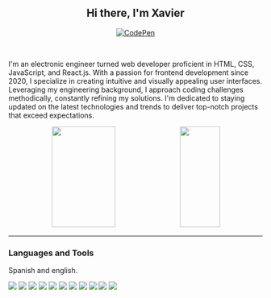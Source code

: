 <h2 align="center">Hi there, I'm Xavier</h2>
<p align="center">
   <a href="https://codepen.io/xavier290"><img src="https://img.shields.io/badge/Codepen-000000?style=for-the-badge&logo=codepen&logoColor=white" alt="CodePen" />  </a>
</p>
 
<br />
<p>
 I'm an electronic engineer turned web developer proficient in HTML, CSS, JavaScript, and React.js. With a passion for frontend development since 2020, I specialize in creating intuitive and visually appealing user interfaces. Leveraging my engineering background, I approach coding challenges methodically, constantly refining my solutions. I'm dedicated to staying updated on the latest technologies and trends to deliver top-notch projects that exceed expectations.
</p>
 
<p align="center">
<img src="https://github-readme-stats.vercel.app/api?username=xavier290&theme=radical&show_icons=true" width="50%" height="200px" />
<img src="https://github-readme-stats.vercel.app/api/top-langs/?username=xavier290&layout=compact&theme=radical" width="40%" height="200px" />
</p>

---
<h3> Languages and Tools</h3>
<p>Spanish and english.</p>
<div>
 <img src="https://img.shields.io/badge/html5-%23E34F26.svg?style=for-the-badge&logo=html5&logoColor=white"></img>
 <img src="https://img.shields.io/badge/css3-%231572B6.svg?style=for-the-badge&logo=css3&logoColor=white"></img>
 <img src="https://img.shields.io/badge/javascript-%23323330.svg?style=for-the-badge&logo=javascript&logoColor=%23F7DF1E"></img>
 <img src="https://img.shields.io/badge/git-%23F05033.svg?style=for-the-badge&logo=git&logoColor=white"></img>
 <img src="(https://img.shields.io/badge/Visual%20Studio%20Code-0078d7.svg?style=for-the-badge&logo=visual-studio-code&logoColor=white"></img>
 <img src="https://img.shields.io/badge/react-%2320232a.svg?style=for-the-badge&logo=react&logoColor=%2361DAFB"></img>
 <img src="https://img.shields.io/badge/SASS-hotpink.svg?style=for-the-badge&logo=SASS&logoColor=white"></img>
 <img src="https://img.shields.io/badge/.NET-5C2D91?style=for-the-badge&logo=.net&logoColor=white"></img>
 <img src="https://img.shields.io/badge/Node.js-43853D?style=for-the-badge&logo=node.js&logoColor=white"></img>
 <img src="https://img.shields.io/badge/C%23-239120?style=for-the-badge&logo=c-sharp&logoColor=white"></img>
 <img src="https://img.shields.io/badge/Microsoft%20SQL%20Server-CC2927?style=for-the-badge&logo=microsoft%20sql%20server&logoColor=white"></img>
</div>
